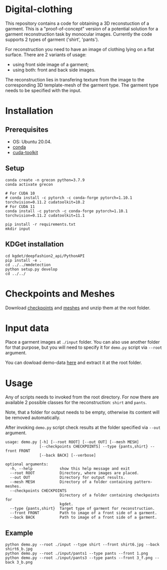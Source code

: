 # Digital-clothing
This repository contains a code for obtaining a 3D reconstuction of a garment. This is a "proof-of-concept" version of a potential solution for a garment reconstruction task by monocular images. Currently the code supports 2 types of garment ('shirt', 'pants'). 

For reconstruction you need to have an image of clothing lying on a flat surface. There are 2 variants of usage:

*  using front side image of a garment;
*  using both: front and back side images.

The reconstruction lies in transfering texture from the image to the corresponding 3D template-mesh of the garment type. The garment type needs to be specified with the input. 

# Installation
## Prerequisites
*  OS: Ubuntu 20.04.
*  [conda](https://docs.conda.io/en/latest/miniconda.html)
*  [cuda-toolkit](https://docs.nvidia.com/cuda/index.html#installation-guides)

## Setup
``` shell
conda create -n grecon python=3.7.9
conda activate grecon

# For CUDA 10
# conda install -c pytorch -c conda-forge pytorch=1.10.1 torchvision=0.11.2 cudatoolkit=10.2
# For CUDA 11
conda install -c pytorch -c conda-forge pytorch=1.10.1 torchvision=0.11.2 cudatoolkit=11.1

pip install -r requirements.txt
mkdir input
```

## KDGet installation
``` shell
cd kgdet/deepfashion2_api/PythonAPI
pip install -e .
cd ../../mmdetection
python setup.py develop
cd ../../
```

# Checkpoints and Meshes
Download [checkpoints](https://drive.google.com/file/d/1aBLAkpBHRL39x1ecdlS5rvfMJmCVUGkJ/view?usp=share_link) and [meshes](https://drive.google.com/file/d/18Ln_YN3RAaK9ZmifGhD1mzPhOpGIxQ6K/view?usp=share_link) and unzip them at the root folder.

# Input data
Place a garment images at `./input` folder. You can also use another folder for that purpose, but you will need to specify it for `demo.py` script via `--root` argument.

You can dowload demo-data [here](https://drive.google.com/file/d/11-NJZNpYJv5sWhZxGGNfgS925LqYePQU/view?usp=share_link) and extract it at the root folder.
# Usage
Any of scripts needs to invoked from the root directory. For now there are available 2 possible classes for the reconstruction: `shirt` and `pants`.

Note, that a folder for output needs to be empty, otherwise its content will be removed automatically.

After invoking `demo.py` script check results at the folder specified via `--out` argument.
``` shell
usage: demo.py [-h] [--root ROOT] [--out OUT] [--mesh MESH]
               [--checkpoints CHECKPOINTS] --type {pants,shirt} --front FRONT
               [--back BACK] [--verbose]

optional arguments:
  -h, --help            show this help message and exit
  --root ROOT           Directory, where images are placed.
  --out OUT             Directory for output results.
  --mesh MESH           Directory of a folder containing pattern-meshes.
  --checkpoints CHECKPOINTS
                        Directory of a folder containing checkpoints for
                        kgdet.
  --type {pants,shirt}  Target type of garment for reconstruction.
  --front FRONT         Path to image of a front side of a garment.
  --back BACK           Path to image of a front side of a garment.
```
## Example
```
python demo.py --root ./input --type shirt --front shirt6.jpg --back shirt6_b.jpg 
python demo.py --root ./input/pants1 --type pants --front 1.png
python demo.py --root ./input/pants3 --type pants --front 3_f.png --back 3_b.png 
```
